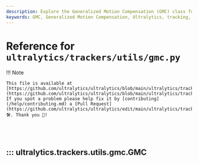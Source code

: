 ```yaml
---
description: Explore the Generalized Motion Compensation (GMC) class for tracking and object detection with methods like ORB, SIFT, ECC, and more.
keywords: GMC, Generalized Motion Compensation, Ultralytics, tracking, object detection, ORB, SIFT, ECC, Sparse Optical Flow, computer vision, video frames
---
```


# Reference for `ultralytics/trackers/utils/gmc.py`

!!! Note

    This file is available at [https://github.com/ultralytics/ultralytics/blob/main/ultralytics/trackers/utils/gmc.py](https://github.com/ultralytics/ultralytics/blob/main/ultralytics/trackers/utils/gmc.py). If you spot a problem please help fix it by [contributing](/help/contributing.md) a [Pull Request](https://github.com/ultralytics/ultralytics/edit/main/ultralytics/trackers/utils/gmc.py) 🛠️. Thank you 🙏!

<br><br>

## ::: ultralytics.trackers.utils.gmc.GMC

<br><br>